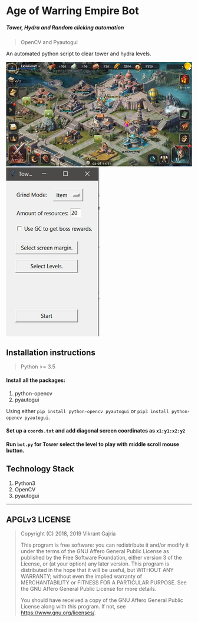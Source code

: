 # Age of Warring Empire Bot

##### Tower, Hydra and Random clicking automation

> OpenCV and Pyautogui

An automated python script to clear tower and hydra levels.

![gameUI](/images/aowe.jpg) ![botGUI](/images/aowe2.jpg)

## Installation instructions

> Python >= 3.5

#### Install all the packages:

1. python-opencv
2. pyautogui

Using either `pip install python-opencv pyautogui` or `pip3 install python-opencv pyautogui`.

#### Set up a `coords.txt` and add diagonal screen coordinates as `x1:y1:x2:y2`

#### Run `bot.py` for Tower select the level to play with middle scroll mouse button.

## Technology Stack

1. Python3
2. OpenCV
3. pyautogui

---

## APGLv3 LICENSE

> Copyright (C) 2018, 2019 Vikrant Gajria
>
> This program is free software: you can redistribute it and/or modify
> it under the terms of the GNU Affero General Public License as published
> by the Free Software Foundation, either version 3 of the License, or
> (at your option) any later version.
> This program is distributed in the hope that it will be useful,
> but WITHOUT ANY WARRANTY; without even the implied warranty of
> MERCHANTABILITY or FITNESS FOR A PARTICULAR PURPOSE. See the
> GNU Affero General Public License for more details.
>
> You should have received a copy of the GNU Affero General Public License
> along with this program. If not, see <https://www.gnu.org/licenses/>.
